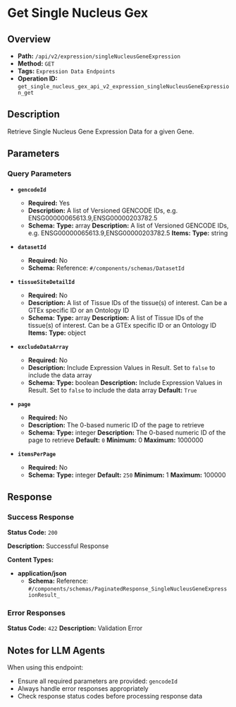 # Get Single Nucleus Gex

## Overview
- **Path:** `/api/v2/expression/singleNucleusGeneExpression`
- **Method:** `GET`
- **Tags:** `Expression Data Endpoints`
- **Operation ID:** `get_single_nucleus_gex_api_v2_expression_singleNucleusGeneExpression_get`

## Description
Retrieve Single Nucleus Gene Expression Data for a given Gene.

## Parameters

### Query Parameters

- **`gencodeId`**
  - **Required:** Yes
  - **Description:** A list of Versioned GENCODE IDs, e.g. ENSG00000065613.9,ENSG00000203782.5
  - **Schema:** **Type:** array
**Description:** A list of Versioned GENCODE IDs, e.g. ENSG00000065613.9,ENSG00000203782.5
**Items:** **Type:** string

- **`datasetId`**
  - **Required:** No
  - **Schema:** Reference: `#/components/schemas/DatasetId`

- **`tissueSiteDetailId`**
  - **Required:** No
  - **Description:** A list of Tissue IDs of the tissue(s) of interest. Can be a GTEx specific ID or an Ontology ID
  - **Schema:** **Type:** array
**Description:** A list of Tissue IDs of the tissue(s) of interest. Can be a GTEx specific ID or an Ontology ID
**Items:** **Type:** object

- **`excludeDataArray`**
  - **Required:** No
  - **Description:** Include Expression Values in Result. Set to `false` to include the data array
  - **Schema:** **Type:** boolean
**Description:** Include Expression Values in Result. Set to `false` to include the data array
**Default:** `True`

- **`page`**
  - **Required:** No
  - **Description:** The 0-based numeric ID of the page to retrieve
  - **Schema:** **Type:** integer
**Description:** The 0-based numeric ID of the page to retrieve
**Default:** `0`
**Minimum:** 0
**Maximum:** 1000000

- **`itemsPerPage`**
  - **Required:** No
  - **Schema:** **Type:** integer
**Default:** `250`
**Minimum:** 1
**Maximum:** 100000

## Response

### Success Response
**Status Code:** `200`

**Description:** Successful Response

**Content Types:**
- **application/json**
  - **Schema:** Reference: `#/components/schemas/PaginatedResponse_SingleNucleusGeneExpressionResult_`

### Error Responses

**Status Code:** `422`
**Description:** Validation Error

## Notes for LLM Agents

When using this endpoint:
- Ensure all required parameters are provided: `gencodeId`
- Always handle error responses appropriately
- Check response status codes before processing response data
